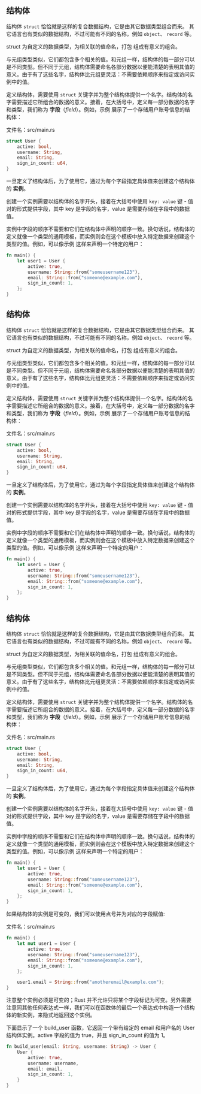 ## 结构体

结构体 `struct` 恰恰就是这样的复合数据结构，它是由其它数据类型组合而来。 其它语言也有类似的数据结构，不过可能有不同的名称，例如 `object`、 `record` 等。



struct 为自定义的数据类型，为相关联的值命名，打包 组成有意义的组合。

与元组类型类似，它们都包含多个相关的值。和元组一样，结构体的每一部分可以是不同类型。但不同于元组，结构体需要命名各部分数据以便能清楚的表明其值的意义。由于有了这些名字，结构体比元组更灵活：不需要依赖顺序来指定或访问实例中的值。



定义结构体，需要使用 `struct` 关键字并为整个结构体提供一个名字。结构体的名字需要描述它所组合的数据的意义。接着，在大括号中，定义每一部分数据的名字和类型，我们称为 **字段**（*field*）。例如，示例 展示了一个存储用户账号信息的结构体：

文件名：src/main.rs

```rust
struct User {
    active: bool,
    username: String,
    email: String,
    sign_in_count: u64,
}
```



一旦定义了结构体后，为了使用它，通过为每个字段指定具体值来创建这个结构体的 **实例**。

创建一个实例需要以结构体的名字开头，接着在大括号中使用 `key: value` 键 - 值对的形式提供字段，其中 key 是字段的名字，value 是需要存储在字段中的数据值。



实例中字段的顺序不需要和它们在结构体中声明的顺序一致。换句话说，结构体的定义就像一个类型的通用模板，而实例则会在这个模板中放入特定数据来创建这个类型的值。例如，可以像示例 这样来声明一个特定的用户：

```rust
fn main() {
    let user1 = User {
        active: true,
        username: String::from("someusername123"),
        email: String::from("someone@example.com"),
        sign_in_count: 1,
    };
}
```
## 结构体

结构体 `struct` 恰恰就是这样的复合数据结构，它是由其它数据类型组合而来。 其它语言也有类似的数据结构，不过可能有不同的名称，例如 `object`、 `record` 等。



struct 为自定义的数据类型，为相关联的值命名，打包 组成有意义的组合。

与元组类型类似，它们都包含多个相关的值。和元组一样，结构体的每一部分可以是不同类型。但不同于元组，结构体需要命名各部分数据以便能清楚的表明其值的意义。由于有了这些名字，结构体比元组更灵活：不需要依赖顺序来指定或访问实例中的值。



定义结构体，需要使用 `struct` 关键字并为整个结构体提供一个名字。结构体的名字需要描述它所组合的数据的意义。接着，在大括号中，定义每一部分数据的名字和类型，我们称为 **字段**（*field*）。例如，示例 展示了一个存储用户账号信息的结构体：

文件名：src/main.rs

```rust
struct User {
    active: bool,
    username: String,
    email: String,
    sign_in_count: u64,
}
```



一旦定义了结构体后，为了使用它，通过为每个字段指定具体值来创建这个结构体的 **实例**。

创建一个实例需要以结构体的名字开头，接着在大括号中使用 `key: value` 键 - 值对的形式提供字段，其中 key 是字段的名字，value 是需要存储在字段中的数据值。



实例中字段的顺序不需要和它们在结构体中声明的顺序一致。换句话说，结构体的定义就像一个类型的通用模板，而实例则会在这个模板中放入特定数据来创建这个类型的值。例如，可以像示例 这样来声明一个特定的用户：

```rust
fn main() {
    let user1 = User {
        active: true,
        username: String::from("someusername123"),
        email: String::from("someone@example.com"),
        sign_in_count: 1,
    };
}
```
## 结构体

结构体 `struct` 恰恰就是这样的复合数据结构，它是由其它数据类型组合而来。 其它语言也有类似的数据结构，不过可能有不同的名称，例如 `object`、 `record` 等。



struct 为自定义的数据类型，为相关联的值命名，打包 组成有意义的组合。

与元组类型类似，它们都包含多个相关的值。和元组一样，结构体的每一部分可以是不同类型。但不同于元组，结构体需要命名各部分数据以便能清楚的表明其值的意义。由于有了这些名字，结构体比元组更灵活：不需要依赖顺序来指定或访问实例中的值。



定义结构体，需要使用 `struct` 关键字并为整个结构体提供一个名字。结构体的名字需要描述它所组合的数据的意义。接着，在大括号中，定义每一部分数据的名字和类型，我们称为 **字段**（*field*）。例如，示例 展示了一个存储用户账号信息的结构体：

文件名：src/main.rs

```rust
struct User {
    active: bool,
    username: String,
    email: String,
    sign_in_count: u64,
}
```



一旦定义了结构体后，为了使用它，通过为每个字段指定具体值来创建这个结构体的 **实例**。

创建一个实例需要以结构体的名字开头，接着在大括号中使用 `key: value` 键 - 值对的形式提供字段，其中 key 是字段的名字，value 是需要存储在字段中的数据值。



实例中字段的顺序不需要和它们在结构体中声明的顺序一致。换句话说，结构体的定义就像一个类型的通用模板，而实例则会在这个模板中放入特定数据来创建这个类型的值。例如，可以像示例 这样来声明一个特定的用户：

```rust
fn main() {
    let user1 = User {
        active: true,
        username: String::from("someusername123"),
        email: String::from("someone@example.com"),
        sign_in_count: 1,
    };
}
```

如果结构体的实例是可变的，我们可以使用点号并为对应的字段赋值:


文件名：src/main.rs

```rust
fn main() {
    let mut user1 = User {
        active: true,
        username: String::from("someusername123"),
        email: String::from("someone@example.com"),
        sign_in_count: 1,
    };

    user1.email = String::from("anotheremail@example.com");
}
```

注意整个实例必须是可变的；Rust 并不允许只将某个字段标记为可变。另外需要注意同其他任何表达式一样，我们可以在函数体的最后一个表达式中构造一个结构体的新实例，来隐式地返回这个实例。

下面显示了一个 build_user 函数，它返回一个带有给定的 email 和用户名的 User 结构体实例。active 字段的值为 true，并且 sign_in_count 的值为 1。


```rust
fn build_user(email: String, username: String) -> User {
    User {
        active: true,
        username: username,
        email: email,
        sign_in_count: 1,
    }
}
```
